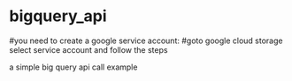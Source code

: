 # bigquery_api

#you need to create a google service account:
#goto google cloud storage select service account and follow the steps

a simple big query api call example
